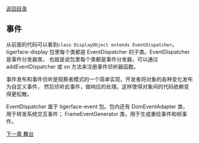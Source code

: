 [返回目录](readme.md)

## 事件

从前面的代码可以看到`class DisplayObject extends EventDispatcher`。
tigerface-display 包里每个类都是 EventDispatcher 的子类。EventDispatcher 是事件分发器类，
也就是说包里每个类都是事件分发器，可以通过 addEventDispatcher 或 on 方法来注册事件侦听器函数。

事件发布和事件侦听是观察者模式的一个简单实现，开发者将对象的各种变化发布为自定义事件，
然后侦听此事件，做响应的处理。这样使得对象间的代码依赖变得更松散。

EventDispatcher 属于 tigerface-event 包。包内还有 DomEventAdapter 类，用于转发系统交互事件；
FrameEventGenerator 类，用于生成重绘事件和帧事件。

[下一章 舞台](stage.md)